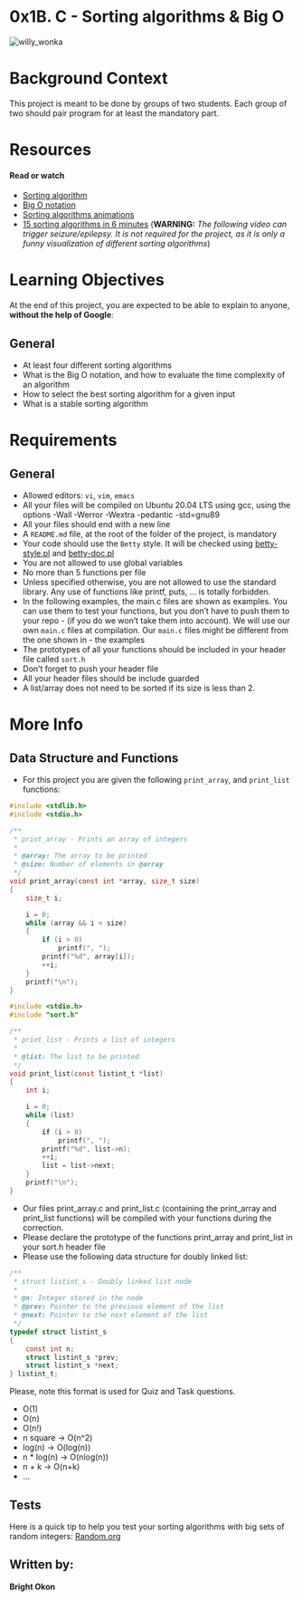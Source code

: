 # 0x1B. C - Sorting algorithms & Big O

![willy_wonka](https://s3.amazonaws.com/intranet-projects-files/holbertonschool-low_level_programming/248/willy-wonka.png)

# Background Context
This project is meant to be done by groups of two students. Each group of two should pair program for at least the mandatory part.

# Resources
#### Read or watch
- [Sorting algorithm](https://en.wikipedia.org/wiki/Sorting_algorithm)
- [Big O notation](https://stackoverflow.com/questions/487258/what-is-a-plain-english-explanation-of-big-o-notation)
- [Sorting algorithms animations](https://www.toptal.com/developers/sorting-algorithms)
- [15 sorting algorithms in 6 minutes](https://www.youtube.com/watch?v=kPRA0W1kECg) (<b>WARNING:</b> <i>The following video can trigger seizure/epilepsy. It is not required for the project, as it is only a funny visualization of different sorting algorithms</i>)

# Learning Objectives
At the end of this project, you are expected to be able to explain to anyone, <b>without the help of Google</b>:

## General

- At least four different sorting algorithms
- What is the Big O notation, and how to evaluate the time complexity of an algorithm
- How to select the best sorting algorithm for a given input
- What is a stable sorting algorithm

# Requirements

## General

- Allowed editors: ``vi``, ``vim``, ``emacs``
- All your files will be compiled on Ubuntu 20.04 LTS using gcc, using the options -Wall -Werror -Wextra -pedantic -std=gnu89
- All your files should end with a new line
- A ``README.md`` file, at the root of the folder of the project, is mandatory
- Your code should use the ``Betty`` style. It will be checked using [betty-style.pl](https://github.com/holbertonschool/Betty/blob/master/betty-style.pl) and [betty-doc.pl](https://github.com/holbertonschool/Betty/blob/master/betty-doc.pl)
- You are not allowed to use global variables
- No more than 5 functions per file
- Unless specified otherwise, you are not allowed to use the standard library. Any use of functions like printf, puts, … is totally forbidden.
- In the following examples, the main.c files are shown as examples. You can use them to test your functions, but you don’t have to push them to your repo - (if you do we won’t take them into account). We will use our own ``main.c`` files at compilation. Our ``main.c`` files might be different from the one shown in - the examples
- The prototypes of all your functions should be included in your header file called ``sort.h``
- Don’t forget to push your header file
- All your header files should be include guarded
- A list/array does not need to be sorted if its size is less than 2.

# More Info

## Data Structure and Functions
- For this project you are given the following ``print_array``, and ``print_list`` functions:

```C
#include <stdlib.h>
#include <stdio.h>

/**
 * print_array - Prints an array of integers
 *
 * @array: The array to be printed
 * @size: Number of elements in @array
 */
void print_array(const int *array, size_t size)
{
    size_t i;

    i = 0;
    while (array && i < size)
    {
        if (i > 0)
            printf(", ");
        printf("%d", array[i]);
        ++i;
    }
    printf("\n");
}
```

```C
#include <stdio.h>
#include "sort.h"

/**
 * print_list - Prints a list of integers
 *
 * @list: The list to be printed
 */
void print_list(const listint_t *list)
{
    int i;

    i = 0;
    while (list)
    {
        if (i > 0)
            printf(", ");
        printf("%d", list->n);
        ++i;
        list = list->next;
    }
    printf("\n");
}
```

- Our files print_array.c and print_list.c (containing the print_array and print_list functions) will be compiled with your functions during the correction.
- Please declare the prototype of the functions print_array and print_list in your sort.h header file
- Please use the following data structure for doubly linked list:

```C
/**
 * struct listint_s - Doubly linked list node
 *
 * @n: Integer stored in the node
 * @prev: Pointer to the previous element of the list
 * @next: Pointer to the next element of the list
 */
typedef struct listint_s
{
    const int n;
    struct listint_s *prev;
    struct listint_s *next;
} listint_t;
```

Please, note this format is used for Quiz and Task questions.

- O(1)
- O(n)
- O(n!)
- n square -> O(n^2)
- log(n) -> O(log(n))
- n * log(n) -> O(nlog(n))
- n + k -> O(n+k)
- …

## Tests
Here is a quick tip to help you test your sorting algorithms with big sets of random integers: [Random.org](https://www.random.org/integer-sets/)

## Written by:
<b>Bright Okon</b>
